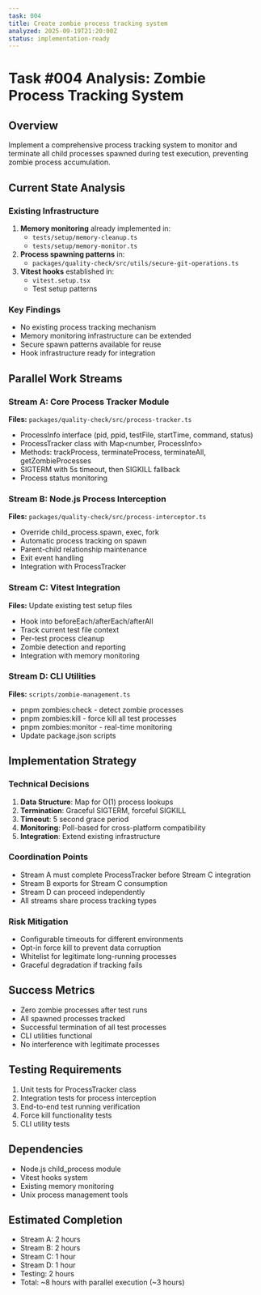 ```yaml
---
task: 004
title: Create zombie process tracking system
analyzed: 2025-09-19T21:20:00Z
status: implementation-ready
---
```


# Task #004 Analysis: Zombie Process Tracking System

## Overview
Implement a comprehensive process tracking system to monitor and terminate all child processes spawned during test execution, preventing zombie process accumulation.

## Current State Analysis

### Existing Infrastructure
1. **Memory monitoring** already implemented in:
   - `tests/setup/memory-cleanup.ts`
   - `tests/setup/memory-monitor.ts`
2. **Process spawning patterns** in:
   - `packages/quality-check/src/utils/secure-git-operations.ts`
3. **Vitest hooks** established in:
   - `vitest.setup.tsx`
   - Test setup patterns

### Key Findings
- No existing process tracking mechanism
- Memory monitoring infrastructure can be extended
- Secure spawn patterns available for reuse
- Hook infrastructure ready for integration

## Parallel Work Streams

### Stream A: Core Process Tracker Module
**Files:** `packages/quality-check/src/process-tracker.ts`
- ProcessInfo interface (pid, ppid, testFile, startTime, command, status)
- ProcessTracker class with Map<number, ProcessInfo>
- Methods: trackProcess, terminateProcess, terminateAll, getZombieProcesses
- SIGTERM with 5s timeout, then SIGKILL fallback
- Process status monitoring

### Stream B: Node.js Process Interception
**Files:** `packages/quality-check/src/process-interceptor.ts`
- Override child_process.spawn, exec, fork
- Automatic process tracking on spawn
- Parent-child relationship maintenance
- Exit event handling
- Integration with ProcessTracker

### Stream C: Vitest Integration
**Files:** Update existing test setup files
- Hook into beforeEach/afterEach/afterAll
- Track current test file context
- Per-test process cleanup
- Zombie detection and reporting
- Integration with memory monitoring

### Stream D: CLI Utilities
**Files:** `scripts/zombie-management.ts`
- pnpm zombies:check - detect zombie processes
- pnpm zombies:kill - force kill all test processes
- pnpm zombies:monitor - real-time monitoring
- Update package.json scripts

## Implementation Strategy

### Technical Decisions
1. **Data Structure**: Map for O(1) process lookups
2. **Termination**: Graceful SIGTERM, forceful SIGKILL
3. **Timeout**: 5 second grace period
4. **Monitoring**: Poll-based for cross-platform compatibility
5. **Integration**: Extend existing infrastructure

### Coordination Points
- Stream A must complete ProcessTracker before Stream C integration
- Stream B exports for Stream C consumption
- Stream D can proceed independently
- All streams share process tracking types

### Risk Mitigation
- Configurable timeouts for different environments
- Opt-in force kill to prevent data corruption
- Whitelist for legitimate long-running processes
- Graceful degradation if tracking fails

## Success Metrics
- Zero zombie processes after test runs
- All spawned processes tracked
- Successful termination of all test processes
- CLI utilities functional
- No interference with legitimate processes

## Testing Requirements
1. Unit tests for ProcessTracker class
2. Integration tests for process interception
3. End-to-end test running verification
4. Force kill functionality tests
5. CLI utility tests

## Dependencies
- Node.js child_process module
- Vitest hooks system
- Existing memory monitoring
- Unix process management tools

## Estimated Completion
- Stream A: 2 hours
- Stream B: 2 hours
- Stream C: 1 hour
- Stream D: 1 hour
- Testing: 2 hours
- Total: ~8 hours with parallel execution (~3 hours)